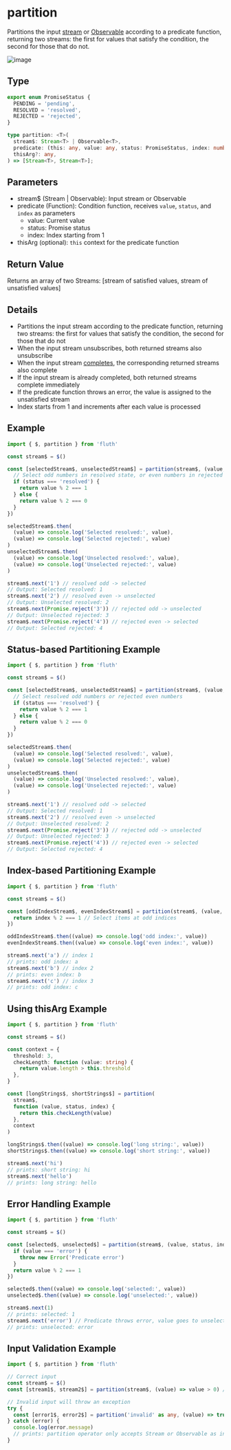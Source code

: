 # partition

Partitions the input [stream](/en/api/stream#stream) or [Observable](/en/api/observable) according to a predicate function, returning two streams: the first for values that satisfy the condition, the second for those that do not.

![image](/partition.drawio.svg)

## Type

```typescript
export enum PromiseStatus {
  PENDING = 'pending',
  RESOLVED = 'resolved',
  REJECTED = 'rejected',
}

type partition: <T>(
  stream$: Stream<T> | Observable<T>,
  predicate: (this: any, value: any, status: PromiseStatus, index: number) => boolean,
  thisArg?: any,
) => [Stream<T>, Stream<T>];
```

## Parameters

- stream$ (Stream | Observable): Input stream or Observable
- predicate (Function): Condition function, receives `value`, `status`, and `index` as parameters
  - value: Current value
  - status: Promise status
  - index: Index starting from 1
- thisArg (optional): `this` context for the predicate function

## Return Value

Returns an array of two Streams: [stream of satisfied values, stream of unsatisfied values]

## Details

- Partitions the input stream according to the predicate function, returning two streams: the first for values that satisfy the condition, the second for those that do not
- When the input stream unsubscribes, both returned streams also unsubscribe
- When the input stream [completes](/en/guide/base#complete), the corresponding returned streams also complete
- If the input stream is already completed, both returned streams complete immediately
- If the predicate function throws an error, the value is assigned to the unsatisfied stream
- Index starts from 1 and increments after each value is processed

## Example

```typescript
import { $, partition } from 'fluth'

const stream$ = $()

const [selectedStream$, unselectedStream$] = partition(stream$, (value, status) => {
  // Select odd numbers in resolved state, or even numbers in rejected state
  if (status === 'resolved') {
    return value % 2 === 1
  } else {
    return value % 2 === 0
  }
})

selectedStream$.then(
  (value) => console.log('Selected resolved:', value),
  (value) => console.log('Selected rejected:', value)
)
unselectedStream$.then(
  (value) => console.log('Unselected resolved:', value),
  (value) => console.log('Unselected rejected:', value)
)

stream$.next('1') // resolved odd -> selected
// Output: Selected resolved: 1
stream$.next('2') // resolved even -> unselected
// Output: Unselected resolved: 2
stream$.next(Promise.reject('3')) // rejected odd -> unselected
// Output: Unselected rejected: 3
stream$.next(Promise.reject('4')) // rejected even -> selected
// Output: Selected rejected: 4
```

## Status-based Partitioning Example

```typescript
import { $, partition } from 'fluth'

const stream$ = $()

const [selectedStream$, unselectedStream$] = partition(stream$, (value, status) => {
  // Select resolved odd numbers or rejected even numbers
  if (status === 'resolved') {
    return value % 2 === 1
  } else {
    return value % 2 === 0
  }
})

selectedStream$.then(
  (value) => console.log('Selected resolved:', value),
  (value) => console.log('Selected rejected:', value)
)
unselectedStream$.then(
  (value) => console.log('Unselected resolved:', value),
  (value) => console.log('Unselected rejected:', value)
)

stream$.next('1') // resolved odd -> selected
// Output: Selected resolved: 1
stream$.next('2') // resolved even -> unselected
// Output: Unselected resolved: 2
stream$.next(Promise.reject('3')) // rejected odd -> unselected
// Output: Unselected rejected: 3
stream$.next(Promise.reject('4')) // rejected even -> selected
// Output: Selected rejected: 4
```

## Index-based Partitioning Example

```typescript
import { $, partition } from 'fluth'

const stream$ = $()

const [oddIndexStream$, evenIndexStream$] = partition(stream$, (value, status, index) => {
  return index % 2 === 1 // Select items at odd indices
})

oddIndexStream$.then((value) => console.log('odd index:', value))
evenIndexStream$.then((value) => console.log('even index:', value))

stream$.next('a') // index 1
// prints: odd index: a
stream$.next('b') // index 2
// prints: even index: b
stream$.next('c') // index 3
// prints: odd index: c
```

## Using thisArg Example

```typescript
import { $, partition } from 'fluth'

const stream$ = $()

const context = {
  threshold: 3,
  checkLength: function (value: string) {
    return value.length > this.threshold
  },
}

const [longStrings$, shortStrings$] = partition(
  stream$,
  function (value, status, index) {
    return this.checkLength(value)
  },
  context
)

longStrings$.then((value) => console.log('long string:', value))
shortStrings$.then((value) => console.log('short string:', value))

stream$.next('hi')
// prints: short string: hi
stream$.next('hello')
// prints: long string: hello
```

## Error Handling Example

```typescript
import { $, partition } from 'fluth'

const stream$ = $()

const [selected$, unselected$] = partition(stream$, (value, status, index) => {
  if (value === 'error') {
    throw new Error('Predicate error')
  }
  return value % 2 === 1
})

selected$.then((value) => console.log('selected:', value))
unselected$.then((value) => console.log('unselected:', value))

stream$.next(1)
// prints: selected: 1
stream$.next('error') // Predicate throws error, value goes to unselected stream
// prints: unselected: error
```

## Input Validation Example

```typescript
import { $, partition } from 'fluth'

// Correct input
const stream$ = $()
const [stream1$, stream2$] = partition(stream$, (value) => value > 0) // works normally

// Invalid input will throw an exception
try {
  const [error1$, error2$] = partition('invalid' as any, (value) => true)
} catch (error) {
  console.log(error.message)
  // prints: partition operator only accepts Stream or Observable as input
}
```
